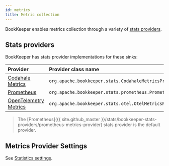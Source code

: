 ```yaml
---
id: metrics
title: Metric collection
---
```


BookKeeper enables metrics collection through a variety of [stats providers](#stats-providers).

## Stats providers

BookKeeper has stats provider implementations for these sinks:

Provider | Provider class name
:--------|:-------------------
[Codahale Metrics](https://mvnrepository.com/artifact/org.apache.bookkeeper.stats/codahale-metrics-provider) | `org.apache.bookkeeper.stats.CodahaleMetricsProvider`
[Prometheus](https://prometheus.io/) | `org.apache.bookkeeper.stats.prometheus.PrometheusMetricsProvider`
[OpenTelemetry Metrics](https://opentelemetry.io/docs/specs/otel/metrics/) | `org.apache.bookkeeper.stats.otel.OtelMetricsProvider`

> The [Prometheus]({{ site.github_master }}/stats/bookkeeper-stats-providers/prometheus-metrics-provider) stats provider is the default provider.

## Metrics Provider Settings
See [Statistics settings](../reference/config/#statistics).
